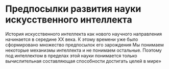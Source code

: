 # Предпосылки развития науки искусственного интеллекта
История искусственного интеллекта как нового научного направления начинается в середине XX века.
К этому времени уже было сформировано множество предпосылок его зарождения
Мы понимаем некоторые механизмы интеллекта и не понимаем остальные.
Поэтому под интеллектом в пределах этой науки понимается только вычислительная составляющая способности достигать целей в мире»
